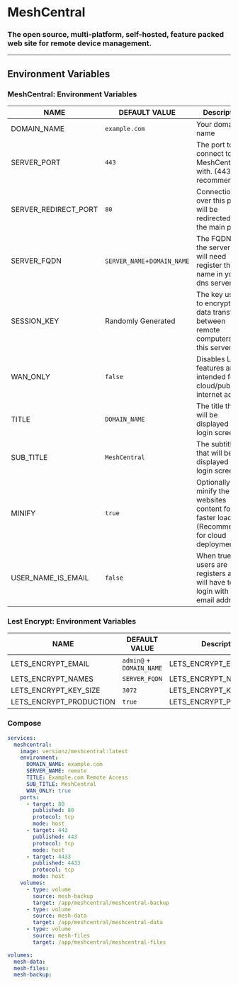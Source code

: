 # MeshCentral
###  The open source, multi-platform, self-hosted, feature packed web site for remote device management.
---
## Environment Variables

### MeshCentral: Environment Variables
NAME | DEFAULT VALUE | Description
-|-|-
DOMAIN_NAME | `example.com` | Your domain name
SERVER_PORT | `443` | The port to connect to MeshCentral with. (443 is recommended)
SERVER_REDIRECT_PORT | `80` | Connections over this port will be redirected to the main port.
SERVER_FQDN | `SERVER_NAME`+`DOMAIN_NAME` | The FQDN of the server. You will need register this name in your dns server. 
SESSION_KEY | Randomly Generated | The key used to encrypt the data transfers between remote computers and this server
WAN_ONLY | `false` | Disables LAN features and is intended for cloud/public internet access. 
TITLE | `DOMAIN_NAME` | The title that will be displayed at the login screen
SUB_TITLE | `MeshCentral` | The subtitle that will be displayed at the login screen
MINIFY | `true` | Optionally minify the websites content for faster loading. (Recommended for cloud deployments)
USER_NAME_IS_EMAIL | `false` | When true, users are registers and will have to login with their email address. 

### Lest Encrypt: Environment Variables
NAME | DEFAULT VALUE | Description
-|-|-
LETS_ENCRYPT_EMAIL | `admin@` + `DOMAIN_NAME` | LETS_ENCRYPT_EMAIL
LETS_ENCRYPT_NAMES | `SERVER_FQDN` | LETS_ENCRYPT_NAMES
LETS_ENCRYPT_KEY_SIZE | `3072` | LETS_ENCRYPT_KEY_SIZE
LETS_ENCRYPT_PRODUCTION | `true` | LETS_ENCRYPT_PRODUCTION

### Compose
```yaml
services:
  meshcentral:
    image: versionz/meshcentral:latest
    environment:
      DOMAIN_NAME: example.com
      SERVER_NAME: remote
      TITLE: Example.com Remote Access
      SUB_TITLE: MeshCentral
      WAN_ONLY: true
    ports:
      - target: 80
        published: 80
        protocol: tcp
        mode: host
      - target: 443
        published: 443
        protocol: tcp
        mode: host
      - target: 4433
        published: 4433
        protocol: tcp
        mode: host
    volumes:
      - type: volume
        source: mesh-backup
        target: /app/meshcentral/meshcentral-backup
      - type: volume
        source: mesh-data
        target: /app/meshcentral/meshcentral-data
      - type: volume
        source: mesh-files
        target: /app/meshcentral/meshcentral-files

volumes:
  mesh-data:
  mesh-files:
  mesh-backup:
```